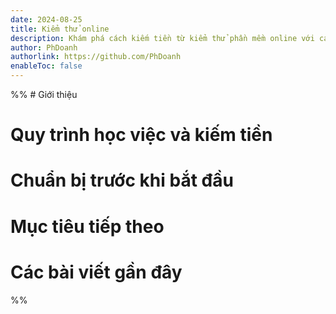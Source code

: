 ```yaml
---
date: 2024-08-25
title: Kiểm thử online
description: Khám phá cách kiếm tiền từ kiểm thử phần mềm online với các cơ hội việc làm và dự án từ xa.
author: PhDoanh
authorlink: https://github.com/PhDoanh
enableToc: false
---
```

%% # Giới thiệu

# Quy trình học việc và kiếm tiền

# Chuẩn bị trước khi bắt đầu

# Mục tiêu tiếp theo

# Các bài viết gần đây
 %%
